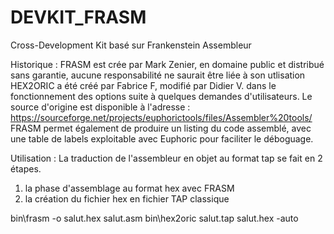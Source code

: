 # DEVKIT_FRASM
Cross-Development Kit basé sur Frankenstein Assembleur

Historique : 
FRASM est crée par Mark Zenier, en domaine public et distribué sans garantie, aucune responsabilité ne saurait être liée à son utlisation
HEX2ORIC a été créé par Fabrice F, modifié par Didier V. dans le fonctionnement des options suite à quelques demandes d'utilisateurs.
Le source d'origine est disponible à l'adresse : https://sourceforge.net/projects/euphorictools/files/Assembler%20tools/
FRASM permet également de produire un listing du code assemblé, avec une table de labels exploitable avec Euphoric pour faciliter le déboguage.

Utilisation : 
La traduction de l'assembleur en objet au format tap se fait en 2 étapes.
1. la phase d'assemblage au format hex avec FRASM
2. la création du fichier hex en fichier TAP classique

bin\frasm -o salut.hex salut.asm
bin\hex2oric salut.tap salut.hex -auto
